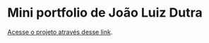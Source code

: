 # Mini portfolio de João Luiz Dutra

[Acesse o projeto através desse link](https://jdutra-portfolio-1.netlify.app).

